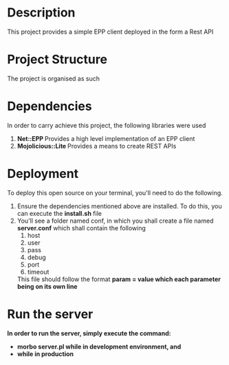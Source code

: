 # Description 
This project provides a simple EPP client deployed in the form a Rest API

# Project Structure
The project is organised as such

# Dependencies
In order to carry achieve this project, the following libraries were used

<ol>
  <li><b>Net::EPP </b> Provides a high level implementation of an EPP client</li> 
  <li><b>Mojolicious::Lite </b> Provides a means to create REST APIs </li>
</ol>

# Deployment
To deploy this open source on your terminal, you'll need to do the following.

<ol>
  <li>Ensure the dependencies mentioned above are installed. To do this, you can execute the <b>install.sh</b> file</li>
  <li>You'll see a folder named conf, in which you shall create a file named <b>server.conf</b> which shall contain the following
  <ol>
    <li>host</li>
    <li>user</li>
    <li>pass</li>
    <li>debug</li>
    <li>port</li>
    <li>timeout</li>
  </ol>
  This file should follow the format <b> param = value <b> which each parameter being on its own line
  </li>
</ol>

# Run the server
In order to run the server, simply execute the command: 
<ul>
  <li><b> morbo server.pl </b> while in development environment, and </li>
  <li><b></b> while in production</li>
</ul>
